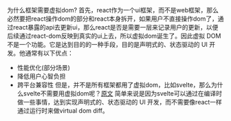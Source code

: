 为什么框架需要虚拟dom?
首先，react作为一个ui框架，而不是web框架，那么必然要把react操作dom的部分和react本身拆开，如果用户不直接操作dom了，通过react暴露的api去更新ui，那么react是否是需要一层来记录用户的更新，以便后续通过react-dom反映到真实的ui上去，所以虚拟dom诞生了。因此虚拟 DOM 不是一个功能。它是达到目的的一种手段，目的是声明式的、状态驱动的 UI 开发。他通常有以下优点：
* 性能优化(部分场景)
* 降低用户心智负担
* 跨平台兼容性
但是，并不是所有框架都用了虚拟dom，比如svelte，那么为什么svelte不需要用虚拟dom呢？[原文](https://www.svelte.cn/blog/virtual-dom-is-pure-overhead)
简单来说是因为svelte可以通过在编译时做一些事情，达到实现声明式的、状态驱动的 UI 开发，而不需要像react一样通过运行时来做virtual dom diff。